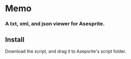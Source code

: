 # Memo
### A txt, xml, and json viewer for Asesprite.
## Install
Download the script, and drag it to Asepsrite's script folder.

